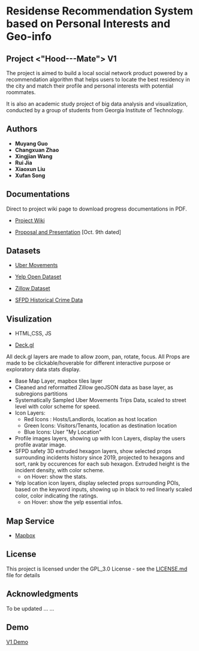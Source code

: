 # Residense Recommendation System based on Personal Interests and Geo-info

## Project <"Hood---Mate"> V1

The project is aimed to build a local social network product powered by a recommendation algorithm that helps users to locate the best residency in the city and match their profile and personal interests with potential roommates.

It is also an academic study project of big data analysis and visualization, conducted by a group of students from Georgia Institute of Technology.  

## Authors

* **Muyang Guo**
* **Changxuan Zhao**
* **Xingjian Wang**
* **Rui Jia**
* **Xiaoxun Liu**
* **Xufan Song**

## Documentations

Direct to project wiki page to download progress documentations in PDF. 

- [Project Wiki](https://github.com/MUYANGGUO/6242/wiki)
 
- [Proposal and Presentation](https://github.com/MUYANGGUO/6242/wiki/Project-Proposal) [Oct. 9th dated]

## Datasets

- [Uber Movements](https://movement.uber.com/cities?lang=en-US)

- [Yelp Open Dataset](https://www.yelp.com/dataset)

- [Zillow Dataset](https://www.zillow.com/howto/api/APIOverview.htm)

- [SFPD Historical Crime Data](https://data.sfgov.org/Public-Safety/Police-Department-Incident-Reports-2018-to-Present/wg3w-h783)

## Visulization

- HTML,CSS, JS

- [Deck.gl](https://deck.gl/#/)

All deck.gl layers are made to allow zoom, pan, rotate, focus. 
All Props are made to be clickable/hoverable for different interactive purpose or exploratory data stats display.
 
  - Base Map Layer, mapbox tiles layer
  - Cleaned and reformatted Zillow geoJSON data as base layer, as subregions partitions
  - Systematically Sampled Uber Movements Trips Data, scaled to street level with color scheme for speed.
  - Icon Layers:
    - Red Icons : Hosts/Landlords, location as host location
    - Green Icons: Visitors/Tenants, location as destination location
    - Blue Icons: User "My Location"
  - Profile images layers, showing up with Icon Layers, display the users profile avatar image.
  - SFPD safety 3D extruded hexagon layers, show selected props surrounding incidents history since 2019, projected to hexagons and sort, rank by occurences for each sub hexagon. Extruded height is the incident density, with color scheme. 
    - on Hover: show the stats.
  - Yelp location icon layers, display selected props surrounding POIs, based on the keyword inputs, showing up in black to red linearly scaled color, color indicating the ratings. 
    - on Hover: show the yelp essential infos.

## Map Service

- [Mapbox](http://mapbox.com/)

## License

This project is licensed under the GPL_3.0 License - see the [LICENSE.md](/LICENSE) file for details

## Acknowledgments

To be updated ... ...

## Demo
[V1 Demo](https://www.youtube.com/watch?v=lmKRxIYy7Eo)
